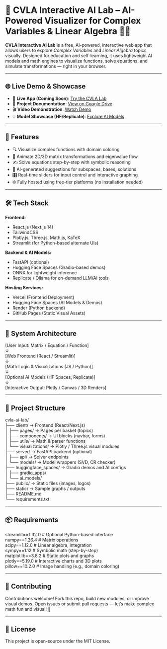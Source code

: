 # 🧠 CVLA Interactive AI Lab – AI-Powered Visualizer for Complex Variables & Linear Algebra 🤖🧮

**CVLA Interactive AI Lab** is a free, AI-powered, interactive web app that allows users to explore *Complex Variables* and *Linear Algebra* topics visually. Designed for education and self-learning, it uses lightweight AI models and math engines to visualize functions, solve equations, and simulate transformations — right in your browser.

---

## 🌐 Live Demo & Showcase

- 🧪 **Live App (Coming Soon)**: [Try the CVLA Lab](https://example.com)
- 📘 **Project Documentation**: [View on Google Drive](https://example.com)
- 🎬 **Video Demonstration**: [Watch Demo](https://example.com)
- 💡 **Model Showcase (HF/Replicate)**: [Explore AI Models](https://example.com)

---

## 🚀 Features

- 🔍 Visualize complex functions with domain coloring  
- 🧮 Animate 2D/3D matrix transformations and eigenvalue flow  
- ✍️ Solve equations step-by-step with symbolic reasoning  
- 🧠 AI-generated suggestions for subspaces, bases, solutions  
- 🎛️ Real-time sliders for input control and interactive graphing  
- 🌐 Fully hosted using free-tier platforms (no installation needed)

---

## 🛠️ Tech Stack

**Frontend:**  
- React.js (Next.js 14)  
- TailwindCSS  
- Plotly.js, Three.js, Math.js, KaTeX  
- Streamlit (for Python-based alternate UIs)

**Backend & AI Models:**  
- FastAPI (optional)  
- Hugging Face Spaces (Gradio-based demos)  
- ONNX for lightweight inference  
- Replicate / Ollama for on-demand LLM/AI tools

**Hosting Services:**  
- Vercel (Frontend Deployment)  
- Hugging Face Spaces (AI Models & Demos)  
- Render (Python backend)  
- GitHub Pages (Static Visual Assets)

---

## 🧪 System Architecture

[User Input: Matrix / Equation / Function]  
        ↓  
[Web Frontend (React / Streamlit)]  
        ↓  
[Math Logic & Visualizations (JS / Python)]  
        ↓  
[Optional AI Models (HF Spaces, Replicate)]  
        ↓  
[Interactive Output: Plotly / Canvas / 3D Renders]

---

## 📁 Project Structure

cvla-ai-lab/  
├── client/                   → Frontend (React/Next.js)  
│   ├── pages/                → Pages per basket (topics)  
│   ├── components/           → UI blocks (navbar, forms)  
│   ├── utils/                → Math & parser functions  
│   └── visualizations/       → Plotly / Three.js visual modules  
├── server/                   → FastAPI backend (optional)  
│   ├── api/                  → Solver endpoints  
│   └── models/               → Model wrappers (SVD, CR checker)  
├── huggingface_spaces/       → Gradio demos and AI configs  
│   ├── gradio_apps/  
│   └── ai_models/  
├── public/                   → Static files (images, logos)  
├── static/                   → Sample graphs / outputs  
├── README.md  
└── requirements.txt  

---

## 📦 Requirements

streamlit==1.32.0           # Optional Python-based interface  
numpy==1.26.4               # Matrix operations  
scipy==1.12.0               # Linear algebra, integration  
sympy==1.12                 # Symbolic math (step-by-step)  
matplotlib==3.8.2           # Static plots and graphs  
plotly==5.19.0              # Interactive charts and 3D plots  
pillow==10.2.0              # Image handling (e.g., domain coloring)

---

## 🙌 Contributing

Contributions welcome! Fork this repo, build new modules, or improve visual demos. Open issues or submit pull requests — let’s make complex math fun and visual! 🎨

---

## 📜 License

This project is open-source under the MIT License.
